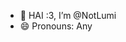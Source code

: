 - 👋 HAI :3, I’m @NotLumi
- 😄 Pronouns: Any

<!---
NotLumi/NotLumi is a ✨ special ✨ repository because its `README.md` (this file) appears on your GitHub profile.
You can click the Preview link to take a look at your changes.
--->
